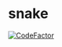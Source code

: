 # snake
[![CodeFactor](https://www.codefactor.io/repository/github/hacker41d4n/snake/badge)](https://www.codefactor.io/repository/github/hacker41d4n/snake)
